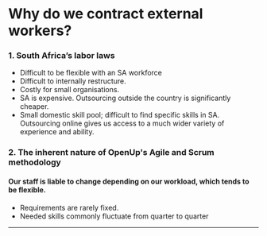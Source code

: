 # Why do we contract external workers?

### 1. **South Africa’s labor laws**

* Difficult to be flexible with an SA workforce
* Difficult to internally restructure.
* Costly for small organisations.
* SA is expensive. Outsourcing outside the country is significantly cheaper.&#x20;
* Small domestic skill pool; difficult to find specific skills in SA. Outsourcing online gives us access to a much wider variety of experience and ability.

### **2. The inherent nature of OpenUp's Agile and Scrum methodology**

#### **Our staff is liable to change depending on our workload, which tends to be flexible.**&#x20;

* Requirements are rarely fixed.
* Needed skills commonly fluctuate from quarter to quarter

****
